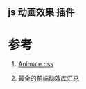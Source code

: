 ## js 动画效果 插件

参考
====
1. [Animate.css](https://daneden.github.io/animate.css/?)

2.  [最全的前端动效库汇总](https://juejin.im/post/5cc089eae51d456e7d189f9d)